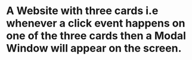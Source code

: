 # A Website with three cards i.e whenever a click event happens on one of the three cards then a Modal Window will appear on the screen.